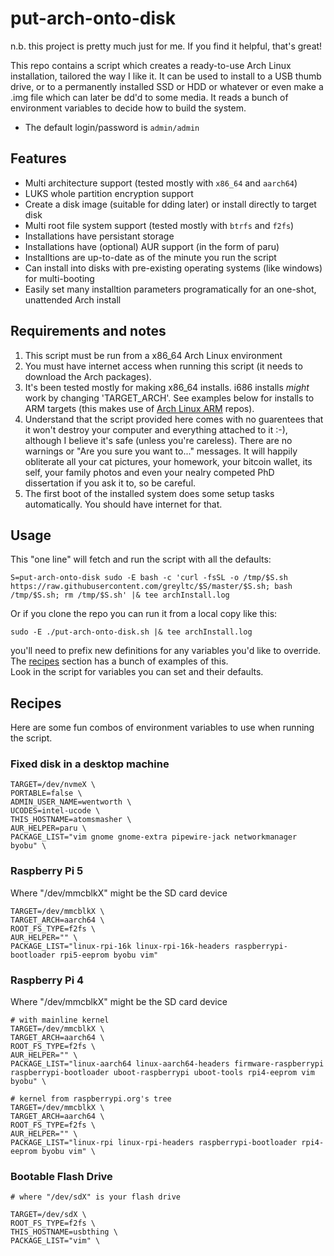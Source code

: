 # put-arch-onto-disk

n.b. this project is pretty much just for me. If you find it helpful, that's great!

This repo contains a script which creates a ready-to-use Arch Linux installation, tailored the way I like it. It can be used to install to a USB thumb drive, or to a permanently installed SSD or HDD or whatever or even make a .img file which can later be dd'd to some media. It reads a bunch of environment variables to decide how to build the system.

- The default login/password is `admin/admin`

## Features
 - Multi architecture support (tested mostly with `x86_64` and `aarch64`)
 - LUKS whole partition encryption support
 - Create a disk image (suitable for dding later) or install directly to target disk
 - Multi root file system support (tested mostly with `btrfs` and `f2fs`)
 - Installations have persistant storage
 - Installations have (optional) AUR support (in the form of paru)
 - Installtions are up-to-date as of the minute you run the script
 - Can install into disks with pre-existing operating systems (like windows) for multi-booting
 - Easily set many installtion parameters programatically for an one-shot, unattended Arch install

## Requirements and notes
1. This script must be run from a x86_64 Arch Linux environment
1. You must have internet access when running this script (it needs to download the Arch packages).
1. It's been tested mostly for making x86_64 installs. i686 installs *might* work by changing 'TARGET_ARCH'. See examples below for installs to ARM targets (this makes use of [Arch Linux ARM](http://archlinuxarm.org/) repos). 
1. Understand that the script provided here comes with no guarentees that it won't destroy your computer and everything attached to it :-), although I believe it's safe (unless you're careless). There are no warnings or "Are you sure you want to..." messages. It will happily obliterate all your cat pictures, your homework, your bitcoin wallet, its self, your family photos and even your nealry competed PhD dissertation if you ask it to, so be careful.
1. The first boot of the installed system does some setup tasks automatically. You should have internet for that.

## Usage
This "one line" will fetch and run the script with all the defaults:
```
S=put-arch-onto-disk sudo -E bash -c 'curl -fsSL -o /tmp/$S.sh https://raw.githubusercontent.com/greyltc/$S/master/$S.sh; bash /tmp/$S.sh; rm /tmp/$S.sh' |& tee archInstall.log
```
Or if you clone the repo you can run it from a local copy like this:
```
sudo -E ./put-arch-onto-disk.sh |& tee archInstall.log
```
you'll need to prefix new definitions for any variables you'd like to override.  
The [recipes](README.md#recipes) section has a bunch of examples of this.  
Look in the script for variables you can set and their defaults.

## Recipes
Here are some fun combos of environment variables to use when running the script.

### Fixed disk in a desktop machine
```
TARGET=/dev/nvmeX \
PORTABLE=false \
ADMIN_USER_NAME=wentworth \
UCODES=intel-ucode \
THIS_HOSTNAME=atomsmasher \
AUR_HELPER=paru \
PACKAGE_LIST="vim gnome gnome-extra pipewire-jack networkmanager byobu" \
```

### Raspberry Pi 5
Where "/dev/mmcblkX" might be the SD card device
```
TARGET=/dev/mmcblkX \
TARGET_ARCH=aarch64 \
ROOT_FS_TYPE=f2fs \
AUR_HELPER="" \
PACKAGE_LIST="linux-rpi-16k linux-rpi-16k-headers raspberrypi-bootloader rpi5-eeprom byobu vim"
```

### Raspberry Pi 4
Where "/dev/mmcblkX" might be the SD card device
```
# with mainline kernel
TARGET=/dev/mmcblkX \
TARGET_ARCH=aarch64 \
ROOT_FS_TYPE=f2fs \
AUR_HELPER="" \
PACKAGE_LIST="linux-aarch64 linux-aarch64-headers firmware-raspberrypi raspberrypi-bootloader uboot-raspberrypi uboot-tools rpi4-eeprom vim byobu" \

# kernel from raspberrypi.org's tree
TARGET=/dev/mmcblkX \
TARGET_ARCH=aarch64 \
ROOT_FS_TYPE=f2fs \
AUR_HELPER="" \
PACKAGE_LIST="linux-rpi linux-rpi-headers raspberrypi-bootloader rpi4-eeprom byobu vim" \
```
### Bootable Flash Drive
```
# where "/dev/sdX" is your flash drive

TARGET=/dev/sdX \
ROOT_FS_TYPE=f2fs \
THIS_HOSTNAME=usbthing \
PACKAGE_LIST="vim" \
```
